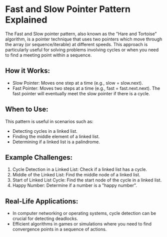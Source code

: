 # Fast and Slow Pointer Pattern Explained
The Fast and Slow pointer pattern, also known as the "Hare and Tortoise" algorithm, is a pointer technique that uses two pointers which move through the array (or sequence/iterable) at different speeds. This approach is particularly useful for solving problems involving cycles or when you need to find a meeting point within a sequence.

## How it Works:
* Slow Pointer: Moves one step at a time (e.g., slow = slow.next).
* Fast Pointer: Moves two steps at a time (e.g., fast = fast.next.next).
The fast pointer will eventually meet the slow pointer if there is a cycle.

## When to Use:
This pattern is useful in scenarios such as:

* Detecting cycles in a linked list.
* Finding the middle element of a linked list.
* Determining if a linked list is a palindrome.

## Example Challenges:
1. Cycle Detection in a Linked List: Check if a linked list has a cycle.
2. Middle of the Linked List: Find the middle node of a linked list.
3. Start of Linked List Cycle: Find the start node of the cycle in a linked list.
4. Happy Number: Determine if a number is a "happy number".

## Real-Life Applications:
* In computer networking or operating systems, cycle detection can be crucial for detecting deadlocks.
* Efficient algorithms in games or simulations where you need to find convergence points in a sequence of actions.